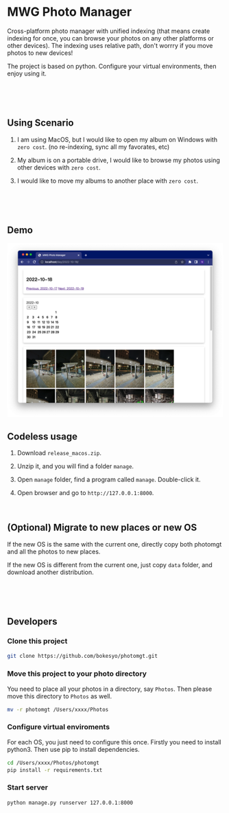 # MWG Photo Manager

Cross-platform photo manager with unified indexing (that means create indexing for once, you can browse your photos on any other platforms or other devices). The indexing uses relative path, don't worrry if you move photos to new devices!

The project is based on python. Configure your virtual environments, then enjoy using it.

<br/>
<br/>
<br/>

## Using Scenario

1. I am using MacOS, but I would like to open my album on Windows with `zero cost`. (no re-indexing, sync all my favorates, etc)

2. My album is on a portable drive, I would like to browse my photos using other devices with `zero cost`.

3. I would like to move my albums to another place with `zero cost`.

<br/>
<br/>
<br/>

## Demo

![](demo.png)





## Codeless usage

1. Download `release_macos.zip`.

3. Unzip it, and you will find a folder `manage`.

4. Open `manage` folder, find a program called `manage`. Double-click it.

5. Open browser and go to `http://127.0.0.1:8000`.

<br/>

## (Optional) Migrate to new places or new OS

If the new OS is the same with the current one, directly copy both photomgt and all the photos to new places.

If the new OS is different from the current one, just copy `data` folder, and download another distribution.


<br/>
<br/>
<br/>


## Developers

### Clone this project

```bash
git clone https://github.com/bokesyo/photomgt.git
```

### Move this project to your photo directory

You need to place all your photos in a directory, say `Photos`. Then please move this directory to `Photos` as well.

```bash
mv -r photomgt /Users/xxxx/Photos
```

### Configure virtual enviroments

For each OS, you just need to configure this once. Firstly you need to install python3. Then use pip to install dependencies.


```bash
cd /Users/xxxx/Photos/photomgt
pip install -r requirements.txt
```


### Start server

```bash
python manage.py runserver 127.0.0.1:8000
```

